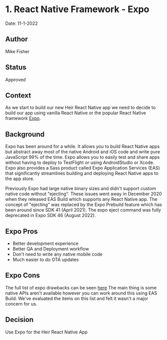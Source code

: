 # 1. React Native Framework - Expo

Date: 11-1-2022

## Author

Mike Fisher

## Status

Approved

## Context

As we start to build our new Heir React Native app we need to decide to build our app using vanilla React Native or the popular React Native framework [Expo](https://docs.expo.dev/introduction/expo/).

## Background

Expo has been around for a while. It allows you to build React Native apps but abstract away most of the native Android and iOS code and write pure JavaScript 99% of the time.
Expo allows you to easily test and share apps without having to deploy to TestFlight or using AndroidStudio or Xcode. Expo also provides a Sass product called Expo Application Services (EAS)
that significantly streamlines building and deploying React Native apps to the app store.

Previously Expo had large native binary sizes and didn't support custom native code without "ejecting". These issues went away in December 2020 when they released EAS Build which supports any React Native app. The concept of "ejecting" was replaced by the Expo Prebuild feature which has been around since SDK 41 (April 2021). The expo eject command was fully deprecated in Expo SDK 46 (August 2022).

## Expo Pros

- Better development experience
- Better QA and Deployment workflow
- Don't need to write any native mobile code
- Much easier to do OTA updates

## Expo Cons

The full list of expo drawbacks can be seen [here](https://docs.expo.dev/introduction/why-not-expo/)
The main thing is some native APIs aren't available however you can work around this using EAS Build.
We've evaluated the items on this list and felt it wasn't a major concern for us.

## Decision

Use Expo for the Heir React Native App

